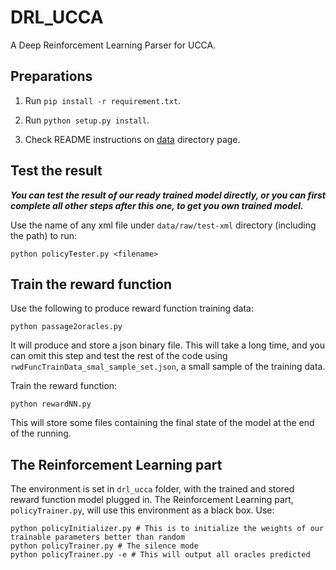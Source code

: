 # DRL_UCCA
A Deep Reinforcement Learning Parser for UCCA.


## Preparations

1. Run `pip install -r requirement.txt`.

2. Run `python setup.py install`.

3. Check README instructions on [data](https://github.com/DIMPLY/DRL_UCCA/tree/master/data/raw) directory page.

## Test the result
***You can test the result of our ready trained model directly, or you can first complete all other steps after this one, to get you own trained model.***

Use the name of any xml file under `data/raw/test-xml` directory (including the path) to run:
```
python policyTester.py <filename>
```

## Train the reward function
Use the following to produce reward function training data:
```
python passage2oracles.py
```
It will produce and store a json binary file.
This will take a long time, and you can omit this step and test the rest of the code using `rwdFuncTrainData_smal_sample_set.json`, a small sample of the training data.

Train the reward function:
```
python rewardNN.py
```
This will store some files containing the final state of the model at the end of the running.

## The Reinforcement Learning part
The environment is set in `drl_ucca` folder, with the trained and stored reward function model plugged in.
The Reinforcement Learning part, `policyTrainer.py`, will use this environment as a black box.
Use:
```
python policyInitializer.py # This is to initialize the weights of our trainable parameters better than random
python policyTrainer.py # The silence mode
python policyTrainer.py -e # This will output all oracles predicted
```

